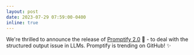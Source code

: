 ```yaml
---
layout: post
date: 2023-07-29 07:59:00-0400
inline: true  
---
```


We're thrilled to announce the release of <a href="https://github.com/promptslab/Promptify/">Promptify 2.0</a> 🎉 - to deal with the structured output issue in LLMs. 
Promptify is trending on GitHub! ✨

